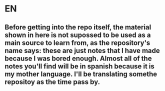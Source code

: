 # EN
## Before getting into the repo itself, the material shown in here is not supossed to be used as a main source to learn from, as the repository's name says: these are just notes that I have made because I was bored enough. Almost all of the notes you'll find will be in spanish because it is my mother language. I'll be translating somethe repositoy as the time pass by.
